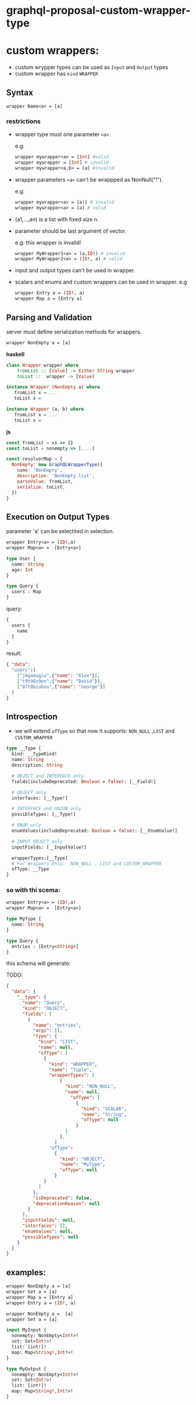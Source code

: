 # graphql-proposal-custom-wrapper-type

# custom wrappers:

- custom wrypper types can be used as `Input` and `Output` types
- custom wrapper has `kind`  `WRAPPER`

## Syntax

```gql
wrapper Name<a> = [a]
```

### restrictions

- wrapper type must one parameter `<a>`.

  e.g:

  ````graphql
  wrapper mywrapper<a> = [Int] #valid
  wrapper mywrapper = [Int] # invalid
  wrapper mywrapper<a,b> = [a] #invalid
  ````

- wrapper parameters `<a>` can't be wrappped as NonNull("!").
  
  e.g:

  ````graphql
  wrapper mywrapper<a> = [a!] # invalid
  wrapper mywrapper<a> = [a] # valid
  ````

- (a1,...,an) is a list with fixed size n.
- parameter should be last argument of vector.

  e.g: this wrapper is invalid!
  
  ````graphql
  wrapper MyWrapper1<a> = (a,ID!) # invalid
  wrapper MyWrapper2<a> = (ID!, a) # valid
  ````

- input and output types can't be used in wrapper.
- scalars and enums and custom wrappers can be used in wrapper. e.g

  ````graphql
  wrapper Entry a = (ID!, a)
  wrapper Map a = [Entry a]
  ````

## Parsing and Validation

server must define serialization methods for wrappers.

```graphql
wrapper NonEmpty a = [a]
```

__haskell__
```haskell
class Wrapper wrapper where
    fromList :: [Value] -> Either String wrapper
    toList ::  wrapper -> [Value]

instance Wrapper (NonEmpty a) where
   fromList x = ...
   toList x =

instance Wrapper (a, b) where
   fromList x = ...
   toList x =
```

__js__
```js
const fromList = xs => {}
const toList = nonempty => [....]

const resolverMap = {
  NonEmpty: new GraphQLWrapperType({
    name: 'NonEmpty',
    description: 'NonEmpty list',
    parseValue: fromList,
    serialize: toList,
  })
}
```

## Execution on Output Types

parameter 'a' can be selectited in selection.

```graphql
wrapper Entry<a> = (ID!,a)
wrapper Map<a> =  [Entry<a>]

type User {
  name: String
  age: Int
}

type Query {
  users : Map
}
```

query:

```graphql
{
  users {
    name
  }
}
```

result:

```json
{ "data":
  "users":[
    ["jkgadagiu",{"name": "Alex"}],
    ["t9t98z9on",{"name": "David"}],
    ["87t8biuhou",{"name": "George"}]
  ]
}
```


## Introspection

- we will extend `ofType` so that now it supports: `NON_NULL` ,`LIST` and `CUSTOM_WRAPPER`



```graphql
type __Type {
  kind: __TypeKind!
  name: String
  description: String

  # OBJECT and INTERFACE only
  fields(includeDeprecated: Boolean = false): [__Field!]

  # OBJECT only
  interfaces: [__Type!]

  # INTERFACE and UNION only
  possibleTypes: [__Type!]

  # ENUM only
  enumValues(includeDeprecated: Boolean = false): [__EnumValue!]

  # INPUT_OBJECT only
  inputFields: [__InputValue!]

  wrapperTypes:[__Type]
  # For Wrappers Only:  NON_NULL , LIST and CUSTOM_WRAPPER
  ofType: __Type
}
```

### so with thi scema:

```graphql
wrapper Entry<a> = (ID!,a)
wrapper Map<a> =  [Entry<a>]

type MyType {
  name: String
}

type Query {
  entries : [Entry<String>]
}
```

this schema will generate:

TODO:

```json
{
  "data": {
    "__type": {
      "name": "Query",
      "kind": "OBJECT",
      "fields": [
        {
          "name": "entries",
          "args": [],
          "type": {
            "kind": "LIST",
            "name": null,
            "ofType": [
              {
                "kind": "WRAPPER",
                "name": "Tuple",
                "wrapperTypes": [
                    {
                      "kind": "NON_NULL",
                      "name": null,
                        "ofType": [
                          {
                            "kind": "SCALAR",
                            "name": "String",
                            "ofType": null
                          }
                      ]
                    },
                  ]
                "ofType":
                  {
                    "kind": "OBJECT",
                    "name": "MyType",
                    "ofType": null
                  }
              }
            ]
          },
          "isDeprecated": false,
          "deprecationReason": null
        }
      ],
      "inputFields": null,
      "interfaces": [],
      "enumValues": null,
      "possibleTypes": null
    }
  }
}
```

## examples:

```graphql
wrapper NonEmpty a = [a]
wrapper Set a = [a]
wrapper Map a = [Entry a]
wrapper Entry a = (ID!, a)
```

```graphql
wrapper NonEmpty a =  [a]
wrapper Set a = [a]

input MyInput {
  nonempty: NonEmpty<Int!>!
  set: Set<Int!>!
  list: [int!]!
  map: Map<String!,Int!>!
}

type MyOutput {
  nonempty: NonEmpty<Int!>!
  set: Set<Int!>!
  list: [int!]!
  map: Map<String!,Int!>!
}
```